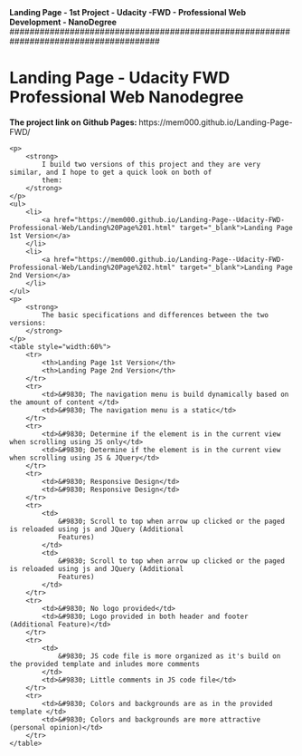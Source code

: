 <strong> 
Landing Page - 1st Project - Udacity -FWD - Professional Web Development - NanoDegree
</strong>
######################################################################################
<body>
    <h1>
        Landing Page - Udacity FWD Professional Web Nanodegree
    </h1>
    <p> 
        <strong>
            The project link on Github Pages:
        </strong>
        https://mem000.github.io/Landing-Page-FWD/
    </p>

    <p>
        <strong>
            I build two versions of this project and they are very similar, and I hope to get a quick look on both of
            them:
        </strong>
    </p>
    <ul>
        <li>
            <a href="https://mem000.github.io/Landing-Page--Udacity-FWD-Professional-Web/Landing%20Page%201.html" target="_blank">Landing Page 1st Version</a>
        </li>
        <li>
            <a href="https://mem000.github.io/Landing-Page--Udacity-FWD-Professional-Web/Landing%20Page%202.html" target="_blank">Landing Page 2nd Version</a>
        </li>
    </ul>
    <p>
        <strong>
            The basic specifications and differences between the two versions:
        </strong>
    </p>
    <table style="width:60%">
        <tr>
            <th>Landing Page 1st Version</th>
            <th>Landing Page 2nd Version</th>
        </tr>
        <tr>
            <td>&#9830; The navigation menu is build dynamically based on the amount of content </td>
            <td>&#9830; The navigation menu is a static</td>
        </tr>
        <tr>
            <td>&#9830; Determine if the element is in the current view when scrolling using JS only</td>
            <td>&#9830; Determine if the element is in the current view when scrolling using JS & JQuery</td>
        </tr>
        <tr>
            <td>&#9830; Responsive Design</td>
            <td>&#9830; Responsive Design</td>
        </tr>
        <tr>
            <td>
                &#9830; Scroll to top when arrow up clicked or the paged is reloaded using js and JQuery (Additional
                Features)
            </td>
            <td>
                &#9830; Scroll to top when arrow up clicked or the paged is reloaded using js and JQuery (Additional
                Features)
            </td>
        </tr>
        <tr>
            <td>&#9830; No logo provided</td>
            <td>&#9830; Logo provided in both header and footer (Additional Feature)</td>
        </tr>
        <tr>
            <td>
                &#9830; JS code file is more organized as it's build on the provided template and inludes more comments
            </td>
            <td>&#9830; Little comments in JS code file</td>
        </tr>
        <tr>
            <td>&#9830; Colors and backgrounds are as in the provided template </td>
            <td>&#9830; Colors and backgrounds are more attractive (personal opinion)</td>
        </tr>
    </table>

</body>
